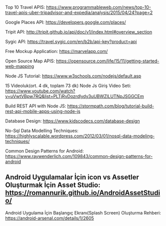 Top 10 Travel APIS: https://www.programmableweb.com/news/top-10-travel-apis-uber-tripadvisor-and-expedia/analysis/2015/04/24?page=2

Google Places API: https://developers.google.com/places/

Tripit API: http://tripit.github.io/api/doc/v1/index.html#overview_section

Sygic API: https://travel.sygic.com/en/b2b/api-key?product=api

Free Mockup Application: https://marvelapp.com/

Open Source Map APIS: https://opensource.com/life/15/11/getting-started-web-mapping

Node JS Tutorial: https://www.w3schools.com/nodejs/default.asp

15 Videoluk(ort. 4 dk, toplam 73 dk) Node Js Giriş Video Seti: https://www.youtube.com/watch?v=uVwtVBpw7RQ&list=PLTjRvDozrdlydy3uUBWZlLUTNpJSGGCEm

Build REST API with Node JS: https://stormpath.com/blog/tutorial-build-rest-api-mobile-apps-using-node-js

Database Design: https://www.kidscodecs.com/database-design

No-Sql Data Modelling Techniques: https://highlyscalable.wordpress.com/2012/03/01/nosql-data-modeling-techniques/

Common Design Patterns for Android: https://www.raywenderlich.com/109843/common-design-patterns-for-android 
 
Android Uygulamalar İçin icon vs Assetler Oluşturmak İçin Asset Studio:  
https://romannurik.github.io/AndroidAssetStudio/ 
-
 
Android Uygulama İçin Başlangıç Ekranı(Splash Screen) Oluşturma Rehberi: https://android-arsenal.com/details/1/2605
